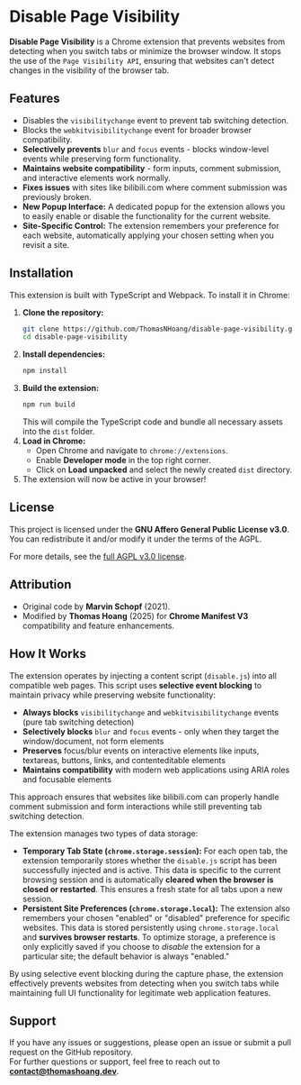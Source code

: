 # Disable Page Visibility

**Disable Page Visibility** is a Chrome extension that prevents websites from detecting when you switch tabs or minimize the browser window. It stops the use of the `Page Visibility API`, ensuring that websites can't detect changes in the visibility of the browser tab.

## Features

- Disables the `visibilitychange` event to prevent tab switching detection.
- Blocks the `webkitvisibilitychange` event for broader browser compatibility.
- **Selectively prevents** `blur` and `focus` events - blocks window-level events while preserving form functionality.
- **Maintains website compatibility** - form inputs, comment submission, and interactive elements work normally.
- **Fixes issues** with sites like bilibili.com where comment submission was previously broken.
- **New Popup Interface:** A dedicated popup for the extension allows you to easily enable or disable the functionality for the current website.
- **Site-Specific Control:** The extension remembers your preference for each website, automatically applying your chosen setting when you revisit a site.

## Installation

This extension is built with TypeScript and Webpack. To install it in Chrome:

1.  **Clone the repository:**
    ```bash
    git clone https://github.com/ThomasNHoang/disable-page-visibility.git
    cd disable-page-visibility
    ```
2.  **Install dependencies:**
    ```bash
    npm install
    ```
3.  **Build the extension:**
    ```bash
    npm run build
    ```
    This will compile the TypeScript code and bundle all necessary assets into the `dist` folder.
4.  **Load in Chrome:**
    - Open Chrome and navigate to `chrome://extensions`.
    - Enable **Developer mode** in the top right corner.
    - Click on **Load unpacked** and select the newly created `dist` directory.
5.  The extension will now be active in your browser!

## License

This project is licensed under the **GNU Affero General Public License v3.0**. You can redistribute it and/or modify it under the terms of the AGPL.

For more details, see the [full AGPL v3.0 license](https://www.gnu.org/licenses/agpl-3.0.txt).

## Attribution

- Original code by **Marvin Schopf** (2021).
- Modified by **Thomas Hoang** (2025) for **Chrome Manifest V3** compatibility and feature enhancements.

## How It Works

The extension operates by injecting a content script (`disable.js`) into all compatible web pages. This script uses **selective event blocking** to maintain privacy while preserving website functionality:

- **Always blocks** `visibilitychange` and `webkitvisibilitychange` events (pure tab switching detection)
- **Selectively blocks** `blur` and `focus` events - only when they target the window/document, not form elements
- **Preserves** focus/blur events on interactive elements like inputs, textareas, buttons, links, and contenteditable elements
- **Maintains compatibility** with modern web applications using ARIA roles and focusable elements

This approach ensures that websites like bilibili.com can properly handle comment submission and form interactions while still preventing tab switching detection.

The extension manages two types of data storage:

- **Temporary Tab State (`chrome.storage.session`):** For each open tab, the extension temporarily stores whether the `disable.js` script has been successfully injected and is active. This data is specific to the current browsing session and is automatically **cleared when the browser is closed or restarted**. This ensures a fresh state for all tabs upon a new session.
- **Persistent Site Preferences (`chrome.storage.local`):** The extension also remembers your chosen "enabled" or "disabled" preference for specific websites. This data is stored persistently using `chrome.storage.local` and **survives browser restarts**. To optimize storage, a preference is only explicitly saved if you choose to _disable_ the extension for a particular site; the default behavior is always "enabled."

By using selective event blocking during the capture phase, the extension effectively prevents websites from detecting when you switch tabs while maintaining full UI functionality for legitimate web application features.

## Support

If you have any issues or suggestions, please open an issue or submit a pull request on the GitHub repository.  
For further questions or support, feel free to reach out to **contact@thomashoang.dev**.
